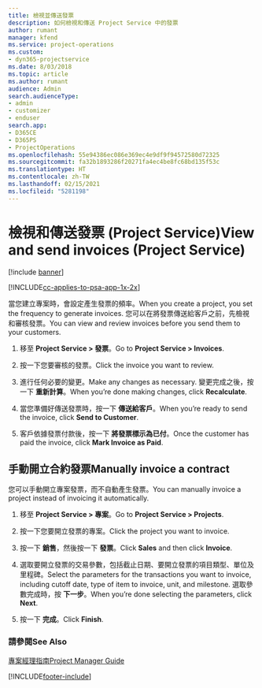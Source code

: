 ```yaml
---
title: 檢視並傳送發票
description: 如何檢視和傳送 Project Service 中的發票
author: rumant
manager: kfend
ms.service: project-operations
ms.custom:
- dyn365-projectservice
ms.date: 8/03/2018
ms.topic: article
ms.author: rumant
audience: Admin
search.audienceType:
- admin
- customizer
- enduser
search.app:
- D365CE
- D365PS
- ProjectOperations
ms.openlocfilehash: 55e94386ec086e369ec4e9df9f94572580d72325
ms.sourcegitcommit: fa32b1893286f20271fa4ec4be8fc68bd135f53c
ms.translationtype: HT
ms.contentlocale: zh-TW
ms.lasthandoff: 02/15/2021
ms.locfileid: "5281198"
---
```

# <a name="view-and-send-invoices-project-service"></a><span data-ttu-id="3a5e4-103">檢視和傳送發票 (Project Service)</span><span class="sxs-lookup"><span data-stu-id="3a5e4-103">View and send invoices (Project Service)</span></span>

[!include [banner](../includes/psa-now-project-operations.md)]

[!INCLUDE[cc-applies-to-psa-app-1x-2x](../includes/cc-applies-to-psa-app-1x-2x.md)]

<span data-ttu-id="3a5e4-104">當您建立專案時，會設定產生發票的頻率。</span><span class="sxs-lookup"><span data-stu-id="3a5e4-104">When you create a project, you set the frequency to generate invoices.</span></span> <span data-ttu-id="3a5e4-105">您可以在將發票傳送給客戶之前，先檢視和審核發票。</span><span class="sxs-lookup"><span data-stu-id="3a5e4-105">You can view and review invoices before you send them to your customers.</span></span>  
  
1.  <span data-ttu-id="3a5e4-106">移至 **Project Service > 發票**。</span><span class="sxs-lookup"><span data-stu-id="3a5e4-106">Go to **Project Service > Invoices**.</span></span>  
  
2.  <span data-ttu-id="3a5e4-107">按一下您要審核的發票。</span><span class="sxs-lookup"><span data-stu-id="3a5e4-107">Click the invoice you want to review.</span></span>  
  
3.  <span data-ttu-id="3a5e4-108">進行任何必要的變更。</span><span class="sxs-lookup"><span data-stu-id="3a5e4-108">Make any changes as necessary.</span></span> <span data-ttu-id="3a5e4-109">變更完成之後，按一下 **重新計算**。</span><span class="sxs-lookup"><span data-stu-id="3a5e4-109">When you’re done making changes, click **Recalculate**.</span></span>  
  
4.  <span data-ttu-id="3a5e4-110">當您準備好傳送發票時，按一下 **傳送給客戶**。</span><span class="sxs-lookup"><span data-stu-id="3a5e4-110">When you’re ready to send the invoice, click **Send to Customer**.</span></span>  
  
5.  <span data-ttu-id="3a5e4-111">客戶依據發票付款後，按一下 **將發票標示為已付**。</span><span class="sxs-lookup"><span data-stu-id="3a5e4-111">Once the customer has paid the invoice, click **Mark Invoice as Paid**.</span></span>  
  
## <a name="manually-invoice-a-contract"></a><span data-ttu-id="3a5e4-112">手動開立合約發票</span><span class="sxs-lookup"><span data-stu-id="3a5e4-112">Manually invoice a contract</span></span>  
 <span data-ttu-id="3a5e4-113">您可以手動開立專案發票，而不自動產生發票。</span><span class="sxs-lookup"><span data-stu-id="3a5e4-113">You can manually invoice a project instead of invoicing it automatically.</span></span>  
  
1.  <span data-ttu-id="3a5e4-114">移至 **Project Service > 專案**。</span><span class="sxs-lookup"><span data-stu-id="3a5e4-114">Go to **Project Service > Projects**.</span></span>  
  
2.  <span data-ttu-id="3a5e4-115">按一下您要開立發票的專案。</span><span class="sxs-lookup"><span data-stu-id="3a5e4-115">Click the project you want to invoice.</span></span>  
  
3.  <span data-ttu-id="3a5e4-116">按一下 **銷售**，然後按一下 **發票**。</span><span class="sxs-lookup"><span data-stu-id="3a5e4-116">Click **Sales** and then click **Invoice**.</span></span>  
  
4.  <span data-ttu-id="3a5e4-117">選取要開立發票的交易參數，包括截止日期、要開立發票的項目類型、單位及里程碑。</span><span class="sxs-lookup"><span data-stu-id="3a5e4-117">Select the parameters for the transactions you want to invoice, including cutoff date, type of item to invoice, unit, and milestone.</span></span> <span data-ttu-id="3a5e4-118">選取參數完成時，按 **下一步**。</span><span class="sxs-lookup"><span data-stu-id="3a5e4-118">When you’re done selecting the parameters, click **Next**.</span></span>  
  
5.  <span data-ttu-id="3a5e4-119">按一下 **完成**。</span><span class="sxs-lookup"><span data-stu-id="3a5e4-119">Click **Finish**.</span></span>  
  
### <a name="see-also"></a><span data-ttu-id="3a5e4-120">請參閱</span><span class="sxs-lookup"><span data-stu-id="3a5e4-120">See Also</span></span>  
 [<span data-ttu-id="3a5e4-121">專案經理指南</span><span class="sxs-lookup"><span data-stu-id="3a5e4-121">Project Manager Guide</span></span>](../psa/project-manager-guide.md)


[!INCLUDE[footer-include](../includes/footer-banner.md)]